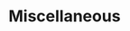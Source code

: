 # Miscellaneous

<figure><img src=".gitbook/assets/052 (3).jpg" alt=""><figcaption></figcaption></figure>
